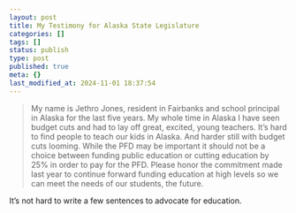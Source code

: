 ```yaml
---
layout: post
title: My Testimony for Alaska State Legislature
categories: []
tags: []
status: publish
type: post
published: true
meta: {}
last_modified_at: 2024-11-01 18:37:54
---
```


>My name is Jethro Jones, resident in Fairbanks and school principal in Alaska for the last five years. My whole time in Alaska I have seen budget cuts and had to lay off great, excited, young teachers. It’s hard to find people to teach our kids in Alaska. And harder still with budget cuts looming. While the PFD may be important it should not be a choice between funding public education or cutting education by 25% in order to pay for the PFD. Please honor the commitment made last year to continue forward funding education at high levels so we can meet the needs of our students, the future.


It’s not hard to write a few sentences to advocate for education.
